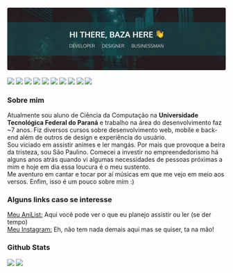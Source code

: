 ![banner](https://github.com/yuriBaza23/yuriBaza23/blob/master/files/banner.png?raw=true)

<p>
  <img src="https://img.shields.io/badge/Vercel-000000?style=for-the-badge&logo=vercel&logoColor=white" style='height: 22px'/>
  <img src="https://img.shields.io/badge/MySQL-005C84?style=for-the-badge&logo=mysql&logoColor=white" style='height: 22px'/>
  <img src="https://img.shields.io/badge/PostgreSQL-316192?style=for-the-badge&logo=postgresql&logoColor=white" style='height: 22px'/>
  <img src="https://img.shields.io/badge/Figma-F24E1E?style=for-the-badge&logo=figma&logoColor=white" style='height: 22px'/>
  <img src="https://img.shields.io/badge/Jest-C21325?style=for-the-badge&logo=jest&logoColor=white" style='height: 22px'/>
  <img src="https://img.shields.io/badge/nestjs-E0234E?style=for-the-badge&logo=nestjs&logoColor=white" style='height: 22px'/>
  <img src="https://img.shields.io/badge/React-20232A?style=for-the-badge&logo=react&logoColor=61DAFB" style='height: 22px'/>
  <img src="https://img.shields.io/badge/next.js-000000?style=for-the-badge&logo=nextdotjs&logoColor=white" style='height: 22px'/>
  <img src="https://img.shields.io/badge/TypeScript-007ACC?style=for-the-badge&logo=typescript&logoColor=white" style='height: 22px'/>
  <img src="https://img.shields.io/badge/React_Native-20232A?style=for-the-badge&logo=react&logoColor=61DAFB" style='height: 22px'/>
</p>

### Sobre mim
Atualmente sou aluno de Ciência da Computação na <b>Universidade Tecnológica Federal do Paraná</b> e trabalho na área do desenvolvimento faz ~7 anos. Fiz diversos cursos sobre desenvolvimento web, mobile e back-end além de outros de design e experiência do usuário.  
Sou viciado em assistir animes e ler mangás. Por mais que provoque a beira da tristeza, sou São Paulino. Comecei a investir no empreendedorismo há alguns anos atrás quando vi algumas necessidades de pessoas próximas a mim e hoje em dia essa loucura é o meu sustento.  
Me aventuro em cantar e tocar por aí músicas em que me vejo em meio aos versos. Enfim, isso é um pouco sobre mim :)  

### Alguns links caso se interesse
[Meu AniList:](https://anilist.co/user/Halt/) Aqui você pode ver o que eu planejo assistir ou ler (se der tempo)  
[Meu Instagram:](https://www.instagram.com/yuri_baza/) Eh, não tem nada demais aqui mas se quiser, ta na mão!

### Github Stats

<p>
  <img height="180em" src="https://github-readme-stats.vercel.app/api?username=yuriBaza23&show_icons=true&theme=dark&include_all_commits=true&count_private=true"/>
  <img height="180em" src="https://github-readme-stats.vercel.app/api/top-langs/?username=yuriBaza23&layout=compact&langs_count=8&theme=dark"/>
</p>
